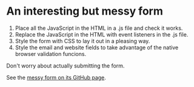 # An interesting but messy form

1. Place all the JavaScript in the HTML in a .js file and check it works.
2. Replace the JavaScript in the HTML with event listeners in the .js file.
3. Style the form with CSS to lay it out in a pleasing way.
3. Style the email and website fields to take advantage of the native browser validation funcions.

Don't worry about actually submitting the form.

See the [messy form on its GitHub page](https://ctec3905.github.io/messy-form/).
